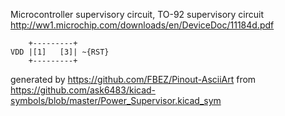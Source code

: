 Microcontroller supervisory circuit, TO-92
supervisory circuit
http://ww1.microchip.com/downloads/en/DeviceDoc/11184d.pdf


	    +---------+
	VDD |[1]   [3]| ~{RST}
	    +---------+


generated by https://github.com/FBEZ/Pinout-AsciiArt from https://github.com/ask6483/kicad-symbols/blob/master/Power_Supervisor.kicad_sym